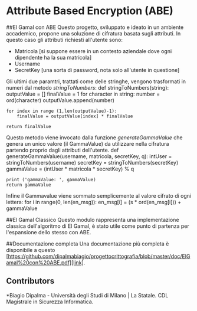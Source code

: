 # Attribute Based Encryption (ABE)

##El Gamal con ABE 
Questo progetto, sviluppato e ideato in un ambiente accademico, propone una soluzione di cifratura basata sugli attributi.
In questo caso gli attributi richiesti all'utente sono:
* Matricola [si suppone essere in un contesto aziendale dove ogni dipendente ha la sua matricola]
* Username
* SecretKey [una sorta di password, nota solo all'utente in questione]

Gli ultimi due paramtri, trattati come delle stringhe, vengono trasformati in numeri dal metodo _stringToNumbers_:
    def stringToNumbers(string):
    outputValue = []
    finalValue = 1
    for character in string:
        number = ord(character)
        outputValue.append(number)

    for index in range (1,len(outputValue)-1):
        finalValue = outputValue[index] * finalValue

    return finalValue
    
Questo metodo viene invocato dalla funzione _generateGammaValue_ che genera un unico valore (il GammaValue) da utilizzare nella cifratura partendo proprio dagli attributi dell'utente.
    def generateGammaValue(username, matricola, secretKey, q):
    intUser = stringToNumbers(username)
    secretKey =  stringToNumbers(secretKey)
    gammaValue = (intUser * matricola * secretKey) % q

    print ('gammaValue: ', gammaValue)
    return gammaValue
    
Infine il Gammavalue viene sommato semplicemente al valore cifrato di ogni lettera:
        for i in range(0, len(en_msg)):
        en_msg[i] = (s * ord(en_msg[i])) + gammaValue
        
##El Gamal Classico
Questo modulo rappresenta una implementazione classica dell'algoritmo di El Gamal, è stato utile come punto di partenza per l'espansione dello stesso con ABE.

##Documentazione completa
Una documentazione più completa è disponibile a questo [https://github.com/dipalmabiagio/progettocrittografia/blob/master/doc/ElGamal%20con%20ABE.pdf][link].

## Contributors
*Biagio Dipalma - Università degli Studi di Milano | La Statale. CDL Magistrale in Sicurezza Informatica.


